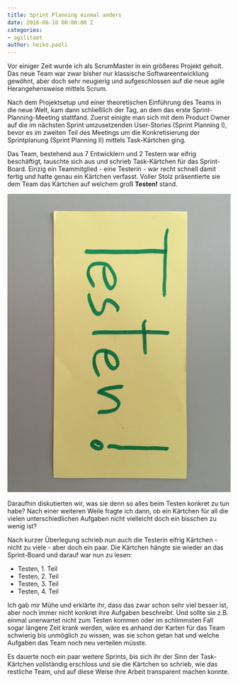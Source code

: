```yaml
---
title: Sprint Planning einmal anders
date: 2016-06-10 00:00:00 Z
categories:
- agilitaet
author: heiko.paoli
---
```


Vor einiger Zeit wurde ich als ScrumMaster in ein größeres Projekt geholt. Das neue Team war zwar bisher nur klassische Softwareentwicklung gewöhnt, aber doch sehr neugierig und aufgeschlossen auf die neue agile Herangehensweise mittels Scrum.

Nach dem Projektsetup und einer theoretischen Einführung des Teams in die neue Welt, kam dann schließlich der Tag, an dem das erste Sprint-Planning-Meeting stattfand. Zuerst einigte man sich mit dem Product Owner auf die im nächsten Sprint umzusetzenden User-Stories (Sprint Planning I), bevor es im zweiten Teil des Meetings um die Konkretisierung der Sprintplanung (Sprint Planning II) mittels Task-Kärtchen ging.

Das Team, bestehend aus 7 Entwicklern und 2 Testern war eifrig beschäftigt, tauschte sich aus und schrieb Task-Kärtchen für das Sprint-Board. Einzig ein Teammitglied - eine Testerin - war recht schnell damit fertig und hatte genau ein Kärtchen verfasst. Voller Stolz präsentierte sie dem Team das Kärtchen auf welchem groß **Testen!** stand.

![Testen!](/img/posts/2016-06-10/001.jpg)

Daraufhin diskutierten wir, was sie denn so alles beim Testen konkret zu tun habe? Nach einer weiteren Weile fragte ich dann, ob ein Kärtchen für all die vielen unterschiedlichen Aufgaben nicht vielleicht doch ein bisschen zu wenig ist?

Nach kurzer Überlegung schrieb nun auch die Testerin eifrig Kärtchen - nicht zu viele - aber doch ein paar. Die Kärtchen hängte sie wieder an das Sprint-Board und darauf war nun zu lesen:

* Testen, 1. Teil
* Testen, 2. Teil
* Testen, 3. Teil
* Testen, 4. Teil

Ich gab mir Mühe und erklärte ihr, dass das zwar schon sehr viel besser ist, aber noch immer nicht konkret ihre Aufgaben beschreibt. Und sollte sie z.B. einmal unerwartet nicht zum Testen kommen oder im schlimmsten Fall sogar längere Zeit krank werden, wäre es anhand der Karten für das Team schwierig bis unmöglich zu wissen, was sie schon getan hat und welche Aufgaben das Team noch neu verteilen müsste.

Es dauerte noch ein paar weitere Sprints, bis sich ihr der Sinn der Task-Kärtchen vollständig erschloss und sie die Kärtchen so schrieb, wie das restliche Team, und auf diese Weise ihre Arbeit transparent machen konnte.
